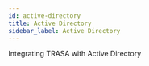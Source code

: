 ```yaml
---
id: active-directory
title: Active Directory
sidebar_label: Active Directory
---
```

Integrating TRASA with Active Directory
